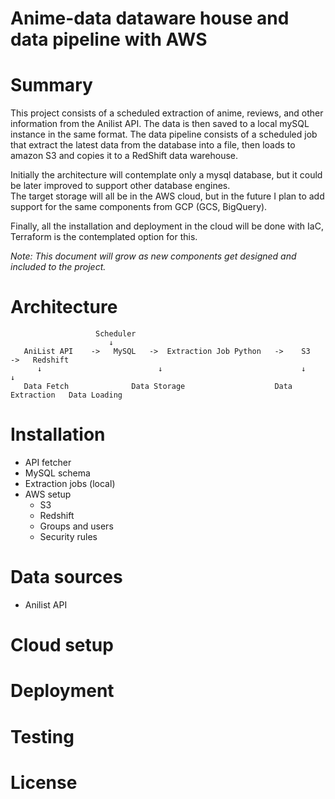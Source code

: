 # Anime-data dataware house and data pipeline with AWS

# Summary

This project consists of a scheduled extraction of anime, reviews, and other information from the Anilist API. The data is then saved to a local mySQL instance in the same format.
The data pipeline consists of a scheduled job that extract the latest data from the database into a file, then loads to amazon S3 and copies it to a RedShift data warehouse.

Initially the architecture will contemplate only a mysql database, but it could be later improved to support other database engines.   
The target storage will all be in the AWS cloud, but in the future I plan to add support for the same components from GCP (GCS, BigQuery).

Finally, all the installation and deployment in the cloud will be done with IaC, Terraform is the contemplated option for this.

*Note: This document will grow as new components get designed and included to the project.*


# Architecture

```
                   Scheduler
                      ↓
   AniList API    ->   MySQL   ->  Extraction Job Python   ->    S3    ->   Redshift
      ↓                          ↓                               ↓           ↓
   Data Fetch              Data Storage                    Data Extraction   Data Loading
```



# Installation
- API fetcher
- MySQL schema
- Extraction jobs (local)
- AWS setup
    - S3
    - Redshift
    - Groups and users
    - Security rules

# Data sources
- Anilist API

# Cloud setup


# Deployment


# Testing


# License